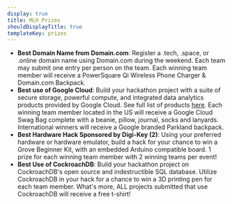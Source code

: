```yaml
---
display: true
title: MLH Prizes
shouldDisplayTitle: true
templateKey: prizes
---
```

* **Best Domain Name from Domain.com**: Register a .tech, .space, or .online domain name using Domain.com during the weekend. Each team may submit one entry per person on the team. Each winning team member will receive a PowerSquare Qi Wireless Phone Charger & Domain.com Backpack.
* **Best use of Google Cloud**: Build your hackathon project with a suite of secure storage, powerful compute, and integrated data analytics products provided by Google Cloud. See full list of products [here](g.co/cloud). Each winning team member located in the US will receive a Google Cloud Swag Bag complete with a beanie, pillow, journal, socks and lanyards. International winners will receive a Google branded Parkland backpack.
* **Best Hardware Hack Sponsored by Digi-Key (2)**: Using your preferred hardware or hardware emulator, build a hack for your chance to win a Grove Beginner Kit, with an embedded Arduino compatible board. 1 prize for each winning team member with 2 winning teams per event!
* **Best Use of CockroachDB**: Build your hackathon project on CockroachDB's open source and indestructible SQL database. Utilize CockroachDB in your hack for a chance to win a 3D printing pen for each team member. What's more, ALL projects submitted that use CockroachDB will receive a free t-shirt!